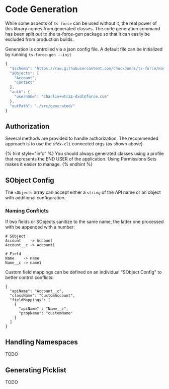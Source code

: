 # Code Generation

While some aspects of `ts-force` can be used without it, the real power of this library comes from generated classes. The code generation command has been split out to the ts-force-gen package so that it can easily be excluded from production builds.

Generation is controlled via a json config file.  A default file can be initialized by running `ts-force-gen --init`

```javascript
{
  "$schema": "https://raw.githubusercontent.com/ChuckJonas/ts-force/master/ts-force-gen/ts-force-config.schema.json",
  "sObjects": [
    "Account",
    "Contact"
  ],
  "auth": {
    "username": "charlie+wtr21-dxdl@force.com"
  },
  "outPath": "./src/generated/"
}

```

## Authorization

Several methods are provided to handle authorization.  The recommended approach is to use the `sfdx-cli` connected orgs \(as shown above\).

{% hint style="info" %}
You should always generated classes using a profile that represents the END USER of the application.  Using Permissions Sets makes it easier to manage.
{% endhint %}

## SObject Config

The `sObjects` array can accept either a `string` of the API name or an object with additional configuration.

### Naming Conflicts

If two fields or SObjects sanitize to the same name, the latter one processed with be appended with a number:

```text
# SObject
Account    -> Account
Account__c -> Account1

# Field
Name    -> name
Name__c -> name1
```

Custom field mappings can be defined on an individual "SObject Config" to better control conflicts:

```text
{
  "apiName": "Account__c",
  "className": "CustomAccount",
  "fieldMappings": [
    {
      "apiName" : "Name__c",
      "propName": "customName"
    }
  ]
}
```

## Handling Namespaces

TODO

## Generating Picklist

TODO



